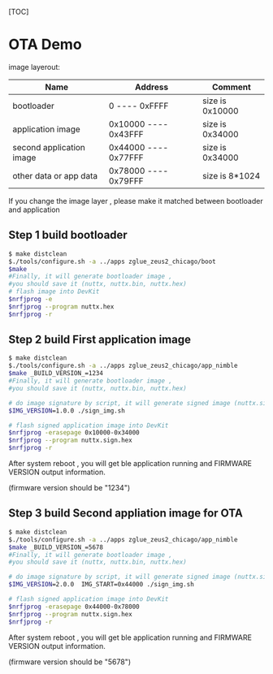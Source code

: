 [TOC]

# OTA Demo

image layerout:

| Name                     | Address              | Comment         |
| ------------------------ | -------------------- | --------------- |
| bootloader               | 0 ---- 0xFFFF        | size is 0x10000 |
| application image        | 0x10000 ---- 0x43FFF | size is 0x34000 |
| second application image | 0x44000 ---- 0x77FFF | size is 0x34000 |
| other data or app data   | 0x78000 ---- 0x79FFF | size is 8*1024  |

If you change the image layer , please make it  matched between bootloader and application



## Step 1 build bootloader 

```sh
$ make distclean
$./tools/configure.sh -a ../apps zglue_zeus2_chicago/boot
$make
#Finally, it will generate bootloader image , 
#you should save it (nuttx, nuttx.bin, nuttx.hex)
# flash image into DevKit
$nrfjprog -e
$nrfjprog --program nuttx.hex
$nrfjprog -r
```



## Step 2 build First application image

```sh
$ make distclean
$./tools/configure.sh -a ../apps zglue_zeus2_chicago/app_nimble
$make _BUILD_VERSION_=1234
#Finally, it will generate bootloader image , 
#you should save it (nuttx, nuttx.bin, nuttx.hex)

# do image signature by script, it will generate signed image (nuttx.sign.bin, nuttx.sign.hex)
$IMG_VERSION=1.0.0 ./sign_img.sh 

# flash signed application image into DevKit
$nrfjprog -erasepage 0x10000-0x34000
$nrfjprog --program nuttx.sign.hex
$nrfjprog -r
```

After system reboot , you will get ble application running and FIRMWARE VERSION output information.

(firmware version should be "1234")

## Step 3 build Second appliation image for OTA

```sh
$ make distclean
$./tools/configure.sh -a ../apps zglue_zeus2_chicago/app_nimble
$make _BUILD_VERSION_=5678
#Finally, it will generate bootloader image , 
#you should save it (nuttx, nuttx.bin, nuttx.hex)

# do image signature by script, it will generate signed image (nuttx.sign.bin, nuttx.sign.hex)
$IMG_VERSION=2.0.0  IMG_START=0x44000 ./sign_img.sh 

# flash signed application image into DevKit
$nrfjprog -erasepage 0x44000-0x78000
$nrfjprog --program nuttx.sign.hex
$nrfjprog -r
```

After system reboot , you will get ble application running and FIRMWARE VERSION output information.

(firmware version should be "5678")